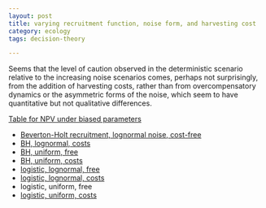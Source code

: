 ```yaml
---
layout: post
title: varying recruitment function, noise form, and harvesting cost 
category: ecology
tags: decision-theory

---
```



Seems that the level of caution observed in the deterministic scenario relative to the increasing noise scenarios comes, perhaps not surprisingly, from the addition of harvesting costs, rather than from overcompensatory dynamics or the asymmetric forms of the noise, which seem to have quantitative but not qualitative differences. 


[Table for NPV under biased
parameters](https://github.com/cboettig/pdg_control/blob/793e531ea6a767245afa6b2e57681eb59fbbcfe6/inst/examples/bias_table.md)


-   [Beverton-Holt recruitment, lognormal noise,
    cost-free](https://github.com/cboettig/pdg_control/blob/1f345fd819029d9c76d9186853fc04a40856f92e/inst/examples/bh_lognormal.md)
-   [BH, lognormal,
    costs](https://github.com/cboettig/pdg_control/blob/4cc152a381a9463b4629885f11dc897f6bc7856d/inst/examples/bh_lognormal.md)
-   [BH, uniform,
    free](https://github.com/cboettig/pdg_control/blob/d6454fa845b0c7dd1c29a33282aaacf4e1fd473b/inst/examples/bh_uniform.md)
-   [BH, uniform,
    costs](https://github.com/cboettig/pdg_control/blob/4cc152a381a9463b4629885f11dc897f6bc7856d/inst/examples/bh_uniform.md)
-   [logistic, lognormal,
    free](https://github.com/cboettig/pdg_control/blob/1f345fd819029d9c76d9186853fc04a40856f92e/inst/examples/logistic_lognormal.md)
-   [logistic, lognormal,
    costs](https://github.com/cboettig/pdg_control/blob/e2bc26642dfe0287bfd5aae9e5cee8d5b8c2665b/inst/examples/logistic_lognormal.md)
-   logistic, uniform, free
-   [logistic, uniform,
    costs](https://github.com/cboettig/pdg_control/blob/e2bc26642dfe0287bfd5aae9e5cee8d5b8c2665b/inst/examples/logistic_uniform.md)


